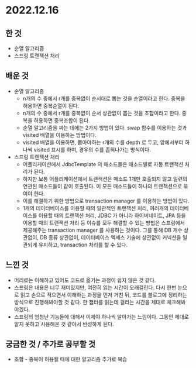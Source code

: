 # 2022.12.16

## 한 것

* 순열 알고리즘
* 스프링 트랜젝션 처리

## 배운 것

* 순열 알고리즘
  * n개의 수 중에서 r개를 중복없이 순서대로 뽑는 것을 순열이라고 한다. 중복을 허용하면 중복순열이 된다.
  * n개의 수 중에서 r개를 중복없이 순서 상관없이 뽑는 것을 조합이라고 한다. 중복을 허용하면 중복조합이 된다.
  * 순열 알고리즘을 짜는 데에는 2가지 방법이 있다. swap 함수를 이용하는 것과 visited 배열을 이용하는 방법이다.
  * visited 배열을 이용하면, 뽑아야하는 r개의 수를 depth 로 두고, 앞에서부터 하나씩 visited 표시를 하며, 경우의 수를 좁혀나가는 방식이다.
* 스프링 트랜젝션 처리
  * 어플리케이션에서 JdbcTemplate 의 매소드들은 매소드별로 자동 트랜잭션 처리가 된다.
  * 하지만 보통 어플리케이션에서 트랜잭션은 매소드 1개만 호출되지 않고 일련의 연관된 매소드들이 같이 호출된다. 이 모든 매소드들이 하나의 트랜잭션으로 묶여야 한다.
  * 이를 해결하기 위한 방법으로 transaction manager 를 이용하는 방법이 있다.
  * 1개의 데이터베이스를 이용할 때의 일관적인 트랜잭션 처리, 여러개의 데이터베이스를 이용할 때의 트랜잭션 처리, JDBC 가 아니라 하이버네이트, JPA 등을 이용할 때의 트랜잭션 처리 등 이슈를 모두 해결할 수 있는 방법은 스프링에서 제공해주는 transaction manager 를 사용하는 것이다. 그를 통해 DB 개수 상관없이, DB 종류 상관없이, 데이터베이스 엑세스 기술에 상관없이 커넥션을 일관되게 유지하고, transaction 처리를 할 수 있다.

## 느낀 것

* 머리로는 이해하고 있어도 코드로 옮기는 과정이 쉽지 않은 것 같다.
* 스프링은 내용은 너무 재미있지만, 여전히 읽는 시간이 오래걸린다. 다시 한번 눈으로 읽고 손으로 적으면서 이해하는 과정을 먼저 거친 뒤, 코드를 블로그에 정리하는 방식으로 진행해봐야할 것 같다. 한 챕터를 읽는데 걸리는 시간을 제대로 체크해봐야겠다.
* 스프링의 엄청난 기능들에 대해서 이제야 하나씩 알아가는 느낌이다. 그동안 제대로 알지 못하고 사용해온 것 같아서 반성하게 된다.

## 궁금한 것 / 추가로 공부할 것

* 조합 - 중복이 허용될 때에 대한 알고리즘 추가로 복습
